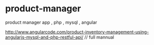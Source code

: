 # product-manager
product manager app , php , mysql , angular

http://www.angularcode.com/product-inventory-management-using-angularjs-mysql-and-php-restful-api/        // full mannual
